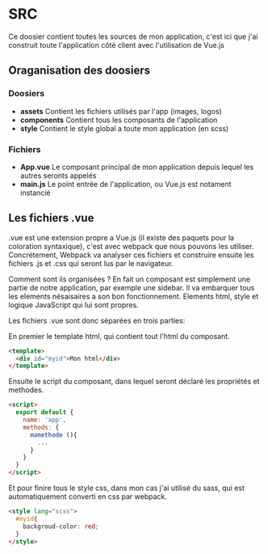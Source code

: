 # SRC

Ce doosier contient toutes les sources de mon application, c'est ici que j'ai construit toute l'application côté client
avec l'utilisation de Vue.js

## Oraganisation des doosiers

### Doosiers
* **assets** Contient les fichiers utilisés par l'app (images, logos)
* **components** Contient tous les composants de l'application
* **style** Contient le style global a toute mon application (en scss)
### Fichiers
* **App.vue** Le composant principal de mon application depuis lequel les autres seronts appelés
* **main.js** Le point entrée de l'application, ou Vue.js est notament instancié

## Les fichiers .vue
.vue est une extension propre a Vue.js (il existe des paquets pour la coloration syntaxique), c'est avec webpack que nous pouvons les utiliser. Concrétement, Webpack va analyser ces fichiers et construire ensuite les fichiers .js et .css qui seront lus par le navigateur.

Comment sont ils organisées ? En fait un composant est simplement une partie de notre application, par exemple une sidebar. Il va embarquer tous les elements nésaisaires a son bon fonctionnement. Elements html, style et logique JavaScript qui lui sont propres.

Les fichiers .vue sont donc séparées en trois parties:

En premier le template html, qui contient tout l'html du composant.
```html
<template>
  <div id="myid">Mon html</div>
</template>
```
Ensuite le script du composant, dans lequel seront déclaré les propriétés et methodes.
```html
<script>
  export default {
    name: 'app',
    methods: {
      mamethode (){
        ...
      }
    }
  }
</script>
```
Et pour finire tous le style css, dans mon cas j'ai utilisé du sass, qui est automatiquement converti en css par webpack.
```html
<style lang="scss">
  #myid{
    backgroud-color: red;
  }
</style>
```